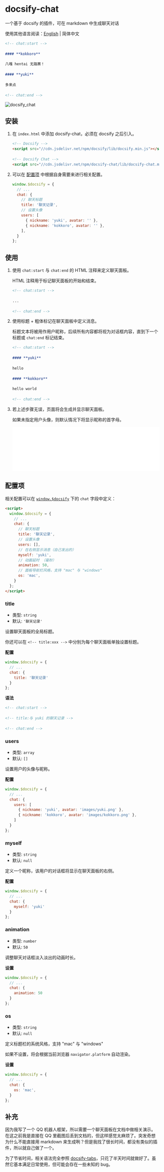 # docsify-chat

一个基于 docsify 的插件，可在 markdown 中生成聊天对话

使用其他语言阅读：[English](./README.md) | 简体中文

```markdown
<!-- chat:start -->

#### **kokkoro**

八嘎 hentai 无路赛！

#### **yuki**

多来点

<!-- chat:end -->
```

![docsify_chat](https://vip2.loli.io/2022/05/10/9HXngprql6w3tmJ.png)

## 安装

1. 在 `index.html` 中添加 docsify-chat，必须在 docsify 之后引入。

   ```html
   <!-- Docsify -->
   <script src="//cdn.jsdelivr.net/npm/docsify/lib/docsify.min.js"></script>

   <!-- Docsify Chat -->
   <script src="//cdn.jsdelivr.net/npm/docsify-chat/lib/docsify-chat.min.js"></script>
   ```

2. 可以在 [配置项](#配置项) 中根据自身需要来进行相关配置。

   ```javascript
   window.$docsify = {
     // ...
     chat: {
       // 聊天标题
       title: '聊天记录',
       // 设置头像
       users: [
         { nickname: 'yuki', avatar: '' },
         { nickname: 'kokkoro', avatar: '' },
       ],
     }
   };
   ```

## 使用

1. 使用 `chat:start` 与 `chat:end` 的 HTML 注释来定义聊天面板。

   HTML 注释用于标记聊天面板的开始和结束。

   ```markdown
   <!-- chat:start -->

   ...

   <!-- chat:end -->
   ```

2. 使用标题 + 粗体标记在聊天面板中定义消息。

   标题文本将被用作用户昵称，后续所有内容都将视为对话框内容，直到下一个标题或 `chat:end` 标记结束。

   ```markdown
   <!-- chat:start -->

   #### **yuki**

   hello

   #### **kokkoro**

   hello world

   <!-- chat:end -->
   ```

3. 若上述步骤无误，页面将会生成并显示聊天面板。

   如果未指定用户头像，则默认情况下将显示昵称的首字母。

   ![demo](/demo.svg)

## 配置项

相关配置可以在 [`window.$docsify`](https://docsify.js.org/#/configuration) 下的 `chat` 字段中定义：

```html
<script>
  window.$docsify = {
    // ...
    chat: {
      // 聊天标题
      title: '聊天记录',
      // 设置头像
      users: [],
      // 在右侧显示消息（自己发出的）
      myself: 'yuki',
      // 动画延时 （毫秒）
      animation: 50,
      // 面板导航栏风格，支持 "mac" 与 "windows"
      os: 'mac',
    }
  };
</script>
```

### title

- 类型: `string`
- 默认: `'聊天记录'`

设置聊天面板的全局标题。

你还可以在 `<!-- title:xxx -->` 中分别为每个聊天面板单独设置标题。

**配置**

```javascript
window.$docsify = {
  // ...
  chat: {
    title: '聊天记录'
  }
};
```

**语法**

```markdown
<!-- chat:start -->

<!-- title:与 yuki 的聊天记录 -->

<!-- chat:end -->
```

### users

- 类型: `array`
- 默认: `[]`

设置用户的头像与昵称。

**配置**

```javascript
window.$docsify = {
  // ...
  chat: {
    users: [
      { nickname: 'yuki', avatar: 'images/yuki.png' },
      { nickname: 'kokkoro', avatar: 'images/kokkoro.png' },
    ]
  }
};
```

### myself

- 类型: `string`
- 默认: `null`

定义一个昵称，该用户的对话框将显示在聊天面板的右侧。

**配置**

```javascript
window.$docsify = {
  // ...
  chat: {
    myself: 'yuki'
  }
};
```

### animation

- 类型: `number`
- 默认: `50`

调整聊天对话框淡入淡出的动画时长。

**设置**

```javascript
window.$docsify = {
  // ...
  chat: {
    animation: 50
  }
};
```

### os

- 类型: `string`
- 默认: `null`

定义标题栏的系统风格，支持 "mac" 与 "windows"

如果不设置，将会根据当前浏览器 `navigator.platform` 自动渲染。

**设置**

```javascript
window.$docsify = {
  // ...
  chat: {
    os: 'mac',
  }
};
```

## 补充

因为我写了一个 QQ 机器人框架，所以需要一个聊天面板在文档中做相关演示。在这之前我是直接在 QQ 里截图后丢到文档的，但这样感觉太麻烦了。突发奇想为什么不能直接用 markdown 来生成咧？但是我找了很长时间，都没有类似的插件，所以就自己做了一个。

为了节省时间，相关语法完全参照 [docsify-tabs](https://github.com/jhildenbiddle/docsify-tabs)，只花了半天时间就做好了。虽然它基本满足日常使用，但可能会存在一些未知的 bug。

